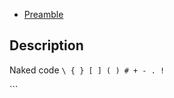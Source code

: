  * <a href = "#preamble:">Preamble</a>

 ## <a name = "preamble:">Description</a> ##

Naked code `\ { } [ ] ( ) # + - . !`

`\``



